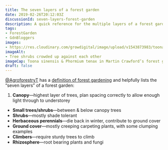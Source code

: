 ```yaml
---
title: The seven layers of a forest garden
date: 2019-02-26T20:12:03Z
discussionId: seven-layers-forest-garden
description: A quick reference for the multiple layers of a forest garden, because I can only ever remember 3 of them (see my logo)…
tags: 
- ForestGarden
- GdnBloggers
images: 
- https://res.cloudinary.com/growdigital/image/upload/v1543873983/toona-sinensis-new-zealand-flax-41164041491.jpg
imageAlt: 
- Tree shrubs crowded up against each other
imageCap: Toona sinensis & Phormium tenax in Martin Crawford’s forest garden
draft: false
---
```


[@AgroforestryT](https://mobile.twitter.com/AgroforestryT) has a [definition of forest gardening](https://www.agroforestry.co.uk/about-agroforestry/forest-gardening/) and helpfully lists the “seven layers” of a forest garden:

1. **Canopy**—highest layer of trees, plan spacing correctly to allow enough light through to understorey
* **Small trees/shrubs**—between & below canopy trees
* **Shrubs**—mostly shade tolerant
* **Herbaceous perennials**—die back in winter, contribute to ground cover
* **Ground cover**—mostly creeping carpeting plants, with some clumping examples
* **Climbers**—require sturdy trees to climb
* **Rhizosphere**—root bearing plants and fungi

